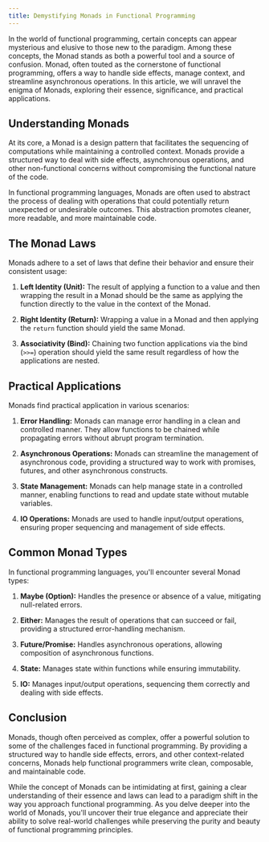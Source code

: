 ```yaml
---
title: Demystifying Monads in Functional Programming
---
```


In the world of functional programming, certain concepts can appear mysterious and elusive to those new to the paradigm. Among these concepts, the Monad stands as both a powerful tool and a source of confusion. Monad, often touted as the cornerstone of functional programming, offers a way to handle side effects, manage context, and streamline asynchronous operations. In this article, we will unravel the enigma of Monads, exploring their essence, significance, and practical applications.

## Understanding Monads

At its core, a Monad is a design pattern that facilitates the sequencing of computations while maintaining a controlled context. Monads provide a structured way to deal with side effects, asynchronous operations, and other non-functional concerns without compromising the functional nature of the code.

In functional programming languages, Monads are often used to abstract the process of dealing with operations that could potentially return unexpected or undesirable outcomes. This abstraction promotes cleaner, more readable, and more maintainable code.

## The Monad Laws

Monads adhere to a set of laws that define their behavior and ensure their consistent usage:

1. **Left Identity (Unit):** The result of applying a function to a value and then wrapping the result in a Monad should be the same as applying the function directly to the value in the context of the Monad.

2. **Right Identity (Return):** Wrapping a value in a Monad and then applying the `return` function should yield the same Monad.

3. **Associativity (Bind):** Chaining two function applications via the bind (`>>=`) operation should yield the same result regardless of how the applications are nested.

## Practical Applications

Monads find practical application in various scenarios:

1. **Error Handling:** Monads can manage error handling in a clean and controlled manner. They allow functions to be chained while propagating errors without abrupt program termination.

2. **Asynchronous Operations:** Monads can streamline the management of asynchronous code, providing a structured way to work with promises, futures, and other asynchronous constructs.

3. **State Management:** Monads can help manage state in a controlled manner, enabling functions to read and update state without mutable variables.

4. **IO Operations:** Monads are used to handle input/output operations, ensuring proper sequencing and management of side effects.

## Common Monad Types

In functional programming languages, you'll encounter several Monad types:

1. **Maybe (Option):** Handles the presence or absence of a value, mitigating null-related errors.

2. **Either:** Manages the result of operations that can succeed or fail, providing a structured error-handling mechanism.

3. **Future/Promise:** Handles asynchronous operations, allowing composition of asynchronous functions.

4. **State:** Manages state within functions while ensuring immutability.

5. **IO:** Manages input/output operations, sequencing them correctly and dealing with side effects.

## Conclusion

Monads, though often perceived as complex, offer a powerful solution to some of the challenges faced in functional programming. By providing a structured way to handle side effects, errors, and other context-related concerns, Monads help functional programmers write clean, composable, and maintainable code.

While the concept of Monads can be intimidating at first, gaining a clear understanding of their essence and laws can lead to a paradigm shift in the way you approach functional programming. As you delve deeper into the world of Monads, you'll uncover their true elegance and appreciate their ability to solve real-world challenges while preserving the purity and beauty of functional programming principles.